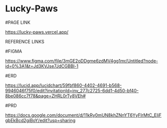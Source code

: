 # Lucky-Paws

#PAGE LINK

https://lucky-paws.vercel.app/

REFERENCE LINKS

#FIGMA

https://www.figma.com/file/3mGE2oDDgme6zdMV4gg1mr/Untitled?node-id=0%3A1&t=Jd3KVJse7JdCGBBl-1

#ERD

https://lucid.app/lucidchart/59fbf860-4402-4691-b568-9946046f75f0/edit?invitationId=inv_277c2725-6dd1-4d50-bf40-8be086cc7f78&page=ZHRL0rTy8VEh#

#PRD

https://docs.google.com/document/d/11kRy0mUN8khZNnYT6YyFIrMtC_EIiFgbEkBcd2giBoY/edit?usp=sharing
